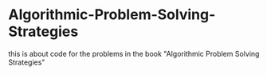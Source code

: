 # Algorithmic-Problem-Solving-Strategies

this is about code for the problems in the book "Algorithmic Problem Solving Strategies"
